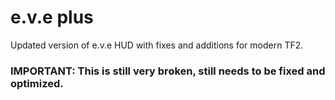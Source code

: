 <h1>e.v.e plus</h1>
  Updated version of e.v.e HUD with fixes and additions for modern TF2.  
<h3><b>IMPORTANT: This is still very broken, still needs to be fixed and optimized.</b></h3>